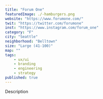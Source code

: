 ```yaml
---
title: "Forum One"
featuredImage: ./-hamburgers.png
website: "https://www.forumone.com/"
twit: "https://twitter.com/forumone"
inst: "https://www.instagram.com/forum_one"
category: "F"
city: "Seattle"
neighborhood: "Belltown"
size: "Large (41-100)"
map: ""
tags:
    - ux/ui
    - branding
    - engineering
    - strategy
published: true
---
```


Description

